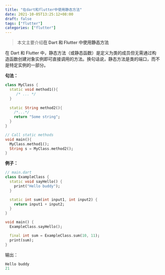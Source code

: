 ```yaml
---
title: "在dart和flutter中使用静态方法"
date: 2021-10-05T13:25:12+08:00
draft: false
tags: ["flutter"]
categories: ["flutter"]
---
```


> 本文主要介绍**在 Dart 和 Flutter 中使用静态方法**

在 Dart 和 Flutter 中，静态方法（或静态函数）是定义为类的成员但无需通过构造函数创建对象实例即可直接调用的方法。换句话说，静态方法是类的端口，而不是特定实例的一部分。

**句法：**

```dart
class MyClass {
  static void method1(){
     /* ... */
  }
 
  static String method2(){
    /*...*/
    return "Some string";
  }
}

// Call static methods
void main(){
  MyClass.method1();
  String s = MyClass.method2();
}
```

**例子：**

```dart
// main.dart
class ExampleClass {
  static void sayHello() {
    print("Hello buddy");
  }

  static int sum(int input1, int input2) {
    return input1 + input2;
  }
}

void main() {
  ExampleClass.sayHello();

  final int sum = ExampleClass.sum(10, 11);
  print(sum);
}
```

输出：

```dart
Hello buddy
21
```